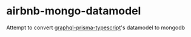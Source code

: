 # airbnb-mongo-datamodel

Attempt to convert [graphql-prisma-typescript](https://github.com/prisma/graphql-prisma-typescript)'s datamodel to mongodb
